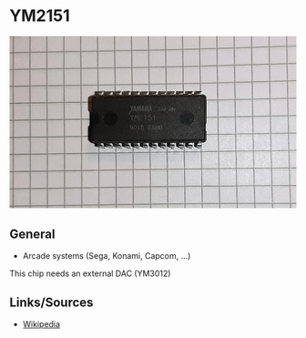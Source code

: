 # YM2151

<img src="YM2151_2.png" width="600">

## General

- Arcade systems (Sega, Konami, Capcom, ...)

This chip needs an external DAC (YM3012)

## Links/Sources

- [Wikipedia](https://en.wikipedia.org/wiki/Yamaha_YM2151)
